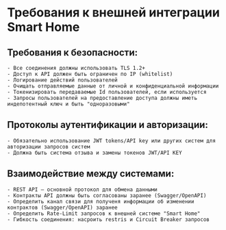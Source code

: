 # Требования к внешней интеграции Smart Home
## Требования к безопасности:
    - Все соединения должны использовать TLS 1.2+
    - Доступ к API должен быть ограничен по IP (whitelist)
    - Логирование действий пользователей
    - Очищать отправляемые данные от личной и конфиденциальной информации
    - Токенизировать передаваемые Id пользователей, если используется
    - Запросы пользователей на предоставление доступа должны иметь индепотентный ключ и быть "одноразовыми"

## Протоколы аутентификации и авторизации:
    - Обязательно использование JWT tokens/API key или других систем для авторизации запросов систем
    - Должна быть система отзыва и замены токенов JWT/API KEY

## Взаимодействие между системами:
    - REST API — основной протокол для обмена данными
    - Контракты API должны быть согласованы заранее (Swagger/OpenAPI)
    - Определить канал связи для полученя информации об изменении контрактов (Swagger/OpenAPI) заранее 
    - Определить Rate-Limit запросов к внешней системе "Smart Home"
    - Гибкость соединения: насроить restris и Circuit Breaker запросов